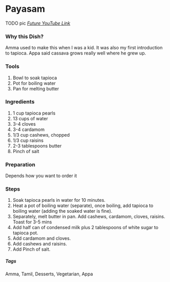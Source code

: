 # Payasam
TODO pic
[*Future YouTube Link*]()

### Why this Dish?
Amma used to make this when I was a kid. It was also my first introduction to tapioca. Appa said cassava grows really well where he grew up.

### Tools
1. Bowl to soak tapioca
1. Pot for boiling water
1. Pan for melting butter

### Ingredients
1. 1 cup tapioca pearls
1. 13 cups of water
1. 3-4 cloves
1. 3-4 cardamom 
1. 1/3 cup cashews, chopped
1. 1/3 cup raisins
1. 2-3 tablespoons butter
1. Pinch of salt

### Preparation
Depends how you want to order it

### Steps
1. Soak tapioca pearls in water for 10 minutes.
1. Heat a pot of boiling water (separate), once boiling, add tapioca to boiling water (adding the soaked water is fine).
1. Separately, melt butter in pan. Add cashews, cardamom, cloves, raisins. Toast for 3-5 mins
1. Add half can of condensed milk plus 2 tablespoons of white sugar to tapioca pot. 
1. Add cardamom and cloves. 
1. Add cashews and raisins. 
1. Add Pinch of salt.

##### Tags
Amma, Tamil, Desserts, Vegetarian, Appa